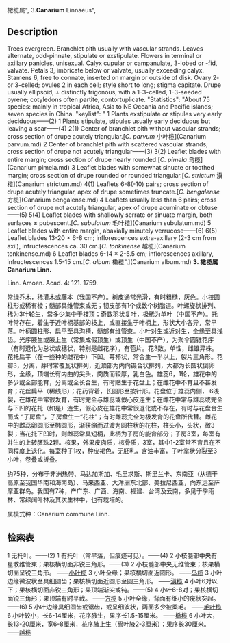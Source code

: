 橄榄属",
3.**Canarium** Linnaeus",

## Description
Trees evergreen. Branchlet pith usually with vascular strands. Leaves alternate, odd-pinnate, stipulate or exstipulate. Flowers in terminal or axillary panicles, unisexual. Calyx cupular or campanulate, 3-lobed or -fid, valvate. Petals 3, imbricate below or valvate, usually exceeding calyx. Stamens 6, free to connate, inserted on margin or outside of disk. Ovary 2- or 3-celled; ovules 2 in each cell; style short to long; stigma capitate. Drupe usually ellipsoid, ± distinctly trigonous, with a 1-3-celled, 1-3-seeded pyrene; cotyledons often partite, contortuplicate.
  "Statistics": "About 75 species: mainly in tropical Africa, Asia to NE Oceania and Pacific islands; seven species in China.
  "keylist": "
1 Plants exstipulate or stipules very early deciduous——(2)
1 Plants stipulate, stipules usually early deciduous but leaving a scar——(4)
2(1) Center of branchlet pith without vascular strands; cross section of drupe acutely triangular.[*C. parvum* 小叶榄](Canarium parvum.md)
2 Center of branchlet pith with scattered vascular strands; cross section of drupe not acutely triangular——(3)
3(2) Leaflet blades with entire margin; cross section of drupe nearly rounded.[*C. pimela* 乌榄](Canarium pimela.md)
3 Leaflet blades with somewhat sinuate or toothed margin; cross section of drupe rounded or rounded triangular.[*C. strictum* 滇榄](Canarium strictum.md)
4(1) Leaflets 6-8(-10) pairs; cross section of drupe acutely triangular, apex of drupe sometimes truncate.[*C. bengalense* 方榄](Canarium bengalense.md)
4 Leaflets usually less than 6 pairs; cross section of drupe not acutely triangular, apex of drupe acuminate or obtuse——(5)
5(4) Leaflet blades with shallowly serrate or sinuate margin, both surfaces ± pubescent.[*C. subulatum* 毛叶榄](Canarium subulatum.md)
5 Leaflet blades with entire margin, abaxially minutely verrucose——(6)
6(5) Leaflet blades 13-20 × 6-8 cm; inflorescences extra-axillary (2-3 cm from axil), infructescences ca. 30 cm.[*C. tonkinense* 越榄](Canarium tonkinense.md)
6 Leaflet blades 6-14 × 2-5.5 cm; inflorescences axillary, infructescences 1.5-15 cm.[*C. album* 橄榄",](Canarium album.md)
**3. 橄榄属 Canarium Linn.**

Linn. Amoen. Acad. 4: 121. 1759.

常绿乔木，稀灌木或藤本（我国不产）。树皮通常光滑，有时粗糙，灰色。小枝圆柱形或稀有棱；髓部具维管束或无；韧皮部有1个或数个树脂道。叶螺旋状排列、稀为3叶轮生，常多少集中于枝顶；奇数羽状复叶，极稀为单叶（中国不产）。托叶常存在，着生于近叶柄基部的枝上，或直接生于叶柄上，形状大小各异，常早落。叶柄圆柱形、扁平至具沟槽，髓部有维管束。小叶对生或近对生，全缘至具浅齿。光序腋生或腋上生（常集成假顶生）或顶生（中国不产），为聚伞圆锥花序（有时退化为总状或穗状，特别是雌花序），有苞片。花3数，单性，雌雄异株。花托扁平（在一些种的雌花中）下凹。萼杯状，常合生一半以上，裂片三角形。花瓣3，分离，芽时常覆瓦状排列，近顶部为内向镊合状排列，大都为长圆状倒卵形，全缘，顶端长有内曲的尖头，肉质而较厚，乳白色。雄蕊6，1轮，雄花中的多少或全部能育，分离或全长合生，有时贴生于花盘上；在雌花中不育且不甚发育；花丝扁平（稀线形）；花药背着，长圆形至披针形。花盘位于雄蕊内侧， 6浅裂，在雄花中常很发育，有时完全与雄蕊或假心皮连生；在雌花中常与雄蕊或完全与下凹的花托（如是）连生，假心皮在雄花中常很退化或不存在，有时与花盘合生而成 “子房盘”，子房盘生一“花柱”；有时雌蕊完全为极发育的花盘所代替。雌花中的雌蕊卵圆形至椭圆形，渐狭缩而过渡为圆柱状的花柱，柱头小，头状，微3裂；当花托下凹时，则雌蕊常具短柄，此柄为子房的能育部分；子房3室，每室有并生的上转胚珠2颗。核果，外果皮肉质，核骨质，3室，其中1-2室常不育且在不同程度上退化。每室种子1枚，种皮褐色，无胚乳，含油丰富，子叶掌状分裂至3小叶，卷叠或折叠。

约75种，分布于非洲热带、马达加斯加、毛里求斯、斯里兰卡、东南亚（从德干高原至我国华南和海南岛）、马来西亚、大洋洲东北部、美拉尼西亚，向东远至萨摩亚群岛。我国有7种，产广东、广西、海南、福建、台湾及云南，多见于季雨林、常绿阔叶林及其次生林中，也有栽培的。

属模式种：Canarium commune Linn.

## 检索表

1 无托叶。——(2)
1 有托叶（常早落，但痕迹可见）。——(4)
2 小枝髓部中央有星散维管束；果核横切面非锐三角形。——(3)
2 小枝髓部中央无维管束；核果横切面呈锐三角形。 ——[小叶榄](Canarium%20parvum.md)
3 小叶全缘；果核横切面近圆形。 ——[乌榄](Canarium%20pimela.md)
3 小叶边缘微波状至具细圆齿；果核横切面近圆形至圆三角形。 ——[滇榄](Canarium%20strictum.md)
4 小叶6对以下；果核横切面非锐三角形；果顶端渐尖或钝。——(5)
4 小叶6-8对；果核横切面锐三角形；果顶端有时平截。 ——[方榄](Canarium%20bengalense.md)
5 小叶全缘，背面有细小的疣状突起。——(6)
5 小叶边缘具细圆齿或锯齿，或呈细波状，两面多少被柔毛。 ——[毛叶榄](Canarium%20subulatum.md)
6 小叶较小，长6-14厘米，花序腋生，果序长1.5-15厘米。 ——[橄榄](Canarium%20album.md)
6 小叶大，长13-20厘米，宽6-8厘米，花序腋上生（离叶腋2-3厘米）；果序长30厘米。 ——[越榄](Canarium%20tonkinense.md)

